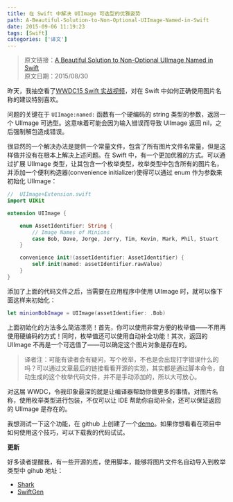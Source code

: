 ```yaml
---
title: 在 Swift 中解决 UIImage 可选型的优雅姿势
path: A-Beautiful-Solution-to-Non-Optional-UIImage-Named-in-Swift
date: 2015-09-06 11:19:23
tags: [Swift]
categories: ['译文']
---
```


> 原文链接：[A Beautiful Solution to Non-Optional UIImage Named in Swift](http://natashatherobot.com/non-optional-uiimage-named-swift/)  
> 原文日期：2015/08/30

昨天，我抽空看了[WWDC15 Swift 实战视频](https://developer.apple.com/videos/wwdc/2015/?id=411)，对在 Swift 中如何正确使用图片名称的建议特别喜欢。

<!--more-->

问题的关键在于 `UIImage:named:` 函数有一个硬编码的 string 类型的参数，返回一个 UIImage 可选型。这意味着可能会因为输入错误而导致 UIImage 返回 nil，之后强制解包造成错误。

很显然的一个解决办法是提供一个常量文件，包含了所有图片文件名常量，但是这样做并没有在根本上解决上述问题。在 Swift 中，有一个更加优雅的方式。可以通过扩展 UIImage 类型，让其包含一个枚举类型，枚举类型中包含所有的图片名，并添加一个便利构造器(convenience initializer)使得可以通过 enum 作为参数来初始化 UIImage：

```swift
//  UIImage+Extension.swift
import UIKit

extension UIImage {

    enum AssetIdentifier: String {
        // Image Names of Minions
        case Bob, Dave, Jorge, Jerry, Tim, Kevin, Mark, Phil, Stuart
    }

    convenience init!(assetIdentifier: AssetIdentifier) {
        self.init(named: assetIdentifier.rawValue)
    }
}
```

添加了上面的代码文件之后，当需要在应用程序中使用 UIImage 时，就可以像下面这样来初始化：

```swift
let minionBobImage = UIImage(assetIdentifier: .Bob)
```

上面初始化的方法多么简洁漂亮！首先，你可以使用非常方便的枚举值——不用再使用硬编码的方式！同时，枚举值还可以使用自动补全功能！其次，返回的 UIImage 不再是一个可选值了——可以确定这个图片对象是存在的。

> 译者注：可能有读者会有疑问，写个枚举，不也是会出现打字错误什么的吗？可以通过文章最后的链接看看开源的实现，其实都是通过脚本命令，自动生成的这个枚举代码文件，并不是手动添加的，所以大可放心。

对这届 WWDC，令我印象最深的就是让编译器帮助你做更多的事情。对图片名称，使用枚举类型进行包装，不仅可以让 IDE 帮助你自动补全，还可以保证返回的 UIImage 是存在的。

我想测试一下这个功能，在 github 上创建了一个[demo](https://github.com/NatashaTheRobot/ImageNamingInSwift)。如果你想看看在项目中如何使用这个技巧，可以下载我的代码试试。

**更新**

好多读者提醒我，有一些开源的库，使用脚本，能够将图片文件名自动导入到枚举类型中
gihub 地址：

- [Shark](https://github.com/kaandedeoglu/Shark)
- [SwiftGen](https://github.com/AliSoftware/SwiftGen)
